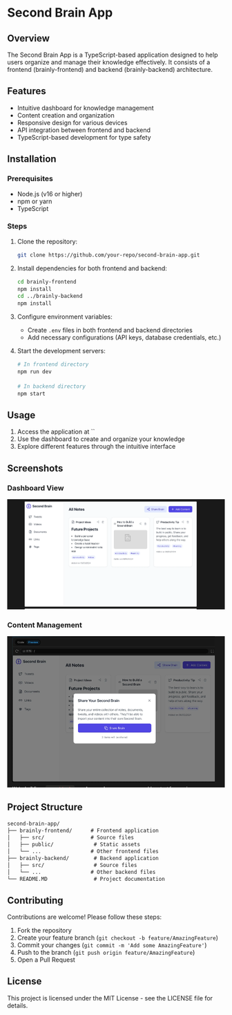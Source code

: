 # Second Brain App



## Overview

The Second Brain App is a TypeScript-based application designed to help users organize and manage their knowledge effectively. It consists of a frontend (brainly-frontend) and backend (brainly-backend) architecture.

## Features

- Intuitive dashboard for knowledge management
- Content creation and organization
- Responsive design for various devices
- API integration between frontend and backend
- TypeScript-based development for type safety

## Installation

### Prerequisites

- Node.js (v16 or higher)
- npm or yarn
- TypeScript

### Steps

1. Clone the repository:
   ```bash
   git clone https://github.com/your-repo/second-brain-app.git
   ```
2. Install dependencies for both frontend and backend:
   ```bash
   cd brainly-frontend
   npm install
   cd ../brainly-backend
   npm install
   ```
3. Configure environment variables:

   - Create `.env` files in both frontend and backend directories
   - Add necessary configurations (API keys, database credentials, etc.)

4. Start the development servers:

   ```bash
   # In frontend directory
   npm run dev

   # In backend directory
   npm start
   ```

## Usage

1. Access the application at ``
2. Use the dashboard to create and organize your knowledge
3. Explore different features through the intuitive interface

## Screenshots

### Dashboard View

![Dashboard](Dashboard.png)

### Content Management

![Content Management](Content.png)

## Project Structure

```
second-brain-app/
├── brainly-frontend/      # Frontend application
│   ├── src/               # Source files
│   ├── public/             # Static assets
│   └── ...                # Other frontend files
├── brainly-backend/        # Backend application
│   ├── src/                # Source files
│   └── ...                # Other backend files
└── README.MD               # Project documentation
```

## Contributing

Contributions are welcome! Please follow these steps:

1. Fork the repository
2. Create your feature branch (`git checkout -b feature/AmazingFeature`)
3. Commit your changes (`git commit -m 'Add some AmazingFeature'`)
4. Push to the branch (`git push origin feature/AmazingFeature`)
5. Open a Pull Request

## License

This project is licensed under the MIT License - see the LICENSE file for details.
